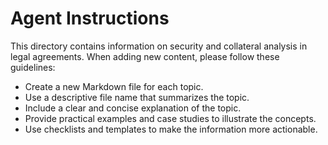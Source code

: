 # Agent Instructions

This directory contains information on security and collateral analysis in legal agreements. When adding new content, please follow these guidelines:

- Create a new Markdown file for each topic.
- Use a descriptive file name that summarizes the topic.
- Include a clear and concise explanation of the topic.
- Provide practical examples and case studies to illustrate the concepts.
- Use checklists and templates to make the information more actionable.
